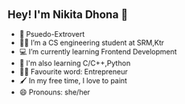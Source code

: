 Hey! I'm Nikita Dhona 👋
---------------------------------------------------
- :maple_leaf: Psuedo-Extrovert
- :woman_student: I’m a CS engineering student at SRM,Ktr
- :computer: I’m currently learning Frontend Development
- 🌱 I'm also learning C/C++,Python
- :woman_technologist: Favourite word: Entrepreneur
- :paintbrush: In my free time, I love to paint
- 😄 Pronouns: she/her



